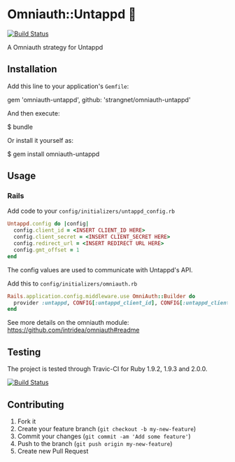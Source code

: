 # Omniauth::Untappd :beer:

[![Build Status](https://travis-ci.org/strangnet/omniauth-untappd.png)](https://travis-ci.org/strangnet/omniauth-untappd)

A Omniauth strategy for Untappd

## Installation

Add this line to your application's `Gemfile`:

  gem 'omniauth-untappd', github: 'strangnet/omniauth-untappd'

And then execute:

  $ bundle

Or install it yourself as:

  $ gem install omniauth-untappd

## Usage

### Rails

Add code to your `config/initializers/untappd_config.rb`

```ruby
Untappd.config do |config|
  config.client_id = <INSERT CLIENT_ID HERE>
  config.client_secret = <INSERT CLIENT_SECRET HERE>
  config.redirect_url = <INSERT REDIRECT URL HERE>
  config.gmt_offset = 1
end
```

The config values are used to communicate with Untappd's API.

Add this to `config/initializers/omniauth.rb`

```ruby
Rails.application.config.middleware.use OmniAuth::Builder do
  provider :untappd, CONFIG[:untappd_client_id], CONFIG[:untappd_client_secret]
end
```

See more details on the omniauth module: https://github.com/intridea/omniauth#readme

## Testing

The project is tested through Travic-CI for Ruby 1.9.2, 1.9.3 and 2.0.0.

[![Build Status](https://travis-ci.org/strangnet/omniauth-untappd.png)](https://travis-ci.org/strangnet/omniauth-untappd)

## Contributing

1. Fork it
2. Create your feature branch (`git checkout -b my-new-feature`)
3. Commit your changes (`git commit -am 'Add some feature'`)
4. Push to the branch (`git push origin my-new-feature`)
5. Create new Pull Request
